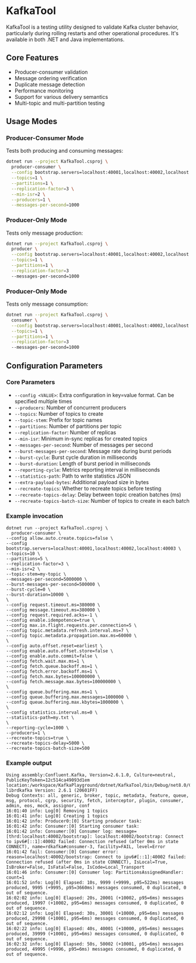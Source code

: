 # KafkaTool 

KafkaTool is a testing utility designed to validate Kafka cluster behavior, particularly during rolling restarts and other operational procedures. It's available in both .NET and Java implementations.


## Core Features

- Producer-consumer validation
- Message ordering verification
- Duplicate message detection
- Performance monitoring
- Support for various delivery semantics
- Multi-topic and multi-partition testing

## Usage Modes

### Producer-Consumer Mode
Tests both producing and consuming messages:

```bash
dotnet run --project KafkaTool.csproj \
  producer-consumer \
  --config bootstrap.servers=localhost:40001,localhost:40002,localhost:40003 \
  --topics=1 \
  --partitions=1 \
  --replication-factor=3 \
  --min-isr=2 \
  --producers=1 \
  --messages-per-second=1000
```

### Producer-Only Mode
Tests only message production:

```bash
dotnet run --project KafkaTool.csproj \
  producer \
  --config bootstrap.servers=localhost:40001,localhost:40002,localhost:40003 \
  --topics=1 \
  --partitions=1 \
  --replication-factor=3
  --messages-per-second=1000
```

### Producer-Only Mode
Tests only message consumption:

```bash
dotnet run --project KafkaTool.csproj \
  consumer \
  --config bootstrap.servers=localhost:40001,localhost:40002,localhost:40003 \
  --topics=1 \
  --partitions=1 \
  --replication-factor=3
  --messages-per-second=1000
```

## Configuration Parameters

### Core Parameters
- `--config <VALUE>`: Extra configuration in key=value format. Can be specified multiple times
- `--producers`: Number of concurrent producers
- `--topics`: Number of topics to create
- `--topic-stem`: Prefix for topic names
- `--partitions`: Number of partitions per topic
- `--replication-factor`: Number of replicas
- `--min-isr`: Minimum in-sync replicas for created topics
- `--messages-per-second`: Number of messages per second
- `--burst-messages-per-second`: Message rate during burst periods
- `--burst-cycle`: Burst cycle duration in milliseconds
- `--burst-duration`: Length of burst period in milliseconds
- `--reporting-cycle`: Metrics reporting interval in milliseconds
- `--statistics-path`: Path to write statistics JSON
- `--extra-payload-bytes`: Additional payload size in bytes
- `--recreate-topics`: Whether to recreate topics before testing
- `--recreate-topics-delay`: Delay between topic creation batches (ms)
- `--recreate-topics-batch-size`: Number of topics to create in each batch

### Example invocation
```
dotnet run --project KafkaTool.csproj \
  producer-consumer \
--config allow.auto.create.topics=false \
--config bootstrap.servers=localhost:40001,localhost:40002,localhost:40003 \
--topics=10 \
--partitions=5 \
--replication-factor=3 \
--min-isr=2 \
--topic-stem=my-topic \
--messages-per-second=5000000 \
--burst-messages-per-second=500000 \
--burst-cycle=0 \
--burst-duration=10000 \
\
--config request.timeout.ms=380000 \
--config message.timeout.ms=380000 \
--config request.required.acks=-1 \
--config enable.idempotence=true \
--config max.in.flight.requests.per.connection=5 \
--config topic.metadata.refresh.interval.ms=7 \
--config topic.metadata.propagation.max.ms=60000 \
\
--config auto.offset.reset=earliest \
--config enable.auto.offset.store=false \
--config enable.auto.commit=false \
--config fetch.wait.max.ms=1 \
--config fetch.queue.backoff.ms=1 \
--config fetch.error.backoff.ms=1 \
--config fetch.max.bytes=100000000 \
--config fetch.message.max.bytes=100000000 \
\
--config queue.buffering.max.ms=1 \
--config queue.buffering.max.messages=1000000 \
--config queue.buffering.max.kbytes=1000000 \
\
--config statistics.interval.ms=0 \
--statistics-path=my.txt \
\
--reporting-cycle=1000 \
--producers=1 \
--recreate-topics=true \
--recreate-topics-delay=5000 \
--recreate-topics-batch-size=500
```

### Example output
```
Using assembly:Confluent.Kafka, Version=2.6.1.0, Culture=neutral, PublicKeyToken=12c514ca49093d1em location:/workspace/KafkaPlayground/dotnet/KafkaTool/bin/Debug/net8.0/Confluent.Kafka.dll
librdkafka Version: 2.6.1 (20601FF)
Debug Contexts: all, generic, broker, topic, metadata, feature, queue, msg, protocol, cgrp, security, fetch, interceptor, plugin, consumer, admin, eos, mock, assignor, conf
16:01:40 info: Log[0] Removing 1 topics
16:01:41 info: Log[0] Creating 1 topics
16:01:42 info: Producer0:[0] Starting producer task:
16:01:42 info: Consumer:[0] Starting consumer task:
16:01:42 info: Consumer:[0] Consumer log: message=[thrd:localhost:40002/bootstrap]: localhost:40002/bootstrap: Connect to ipv6#[::1]:40002 failed: Connection refused (after 0ms in state CONNECT), name=rdkafka#consumer-3, facility=FAIL, level=Error
16:01:42 fail: Consumer:[0] Consumer error: reason=localhost:40002/bootstrap: Connect to ipv6#[::1]:40002 failed: Connection refused (after 0ms in state CONNECT), IsLocal=True, IsBroker=False, IsFatal=False, IsCode=Local_Transport
16:01:46 info: Consumer:[0] Consumer log: PartitionsAssignedHandler: count=1
16:01:52 info: Log[0] Elapsed: 10s, 9999 (+9999, p95=522ms) messages produced, 9995 (+9995, p95=3660ms) messages consumed, 0 duplicated, 0 out of sequence.
16:02:02 info: Log[0] Elapsed: 20s, 20001 (+10002, p95=6ms) messages produced, 19997 (+10002, p95=6ms) messages consumed, 0 duplicated, 0 out of sequence.
16:02:12 info: Log[0] Elapsed: 30s, 30001 (+10000, p95=6ms) messages produced, 29998 (+10001, p95=6ms) messages consumed, 0 duplicated, 0 out of sequence.
16:02:22 info: Log[0] Elapsed: 40s, 40001 (+10000, p95=6ms) messages produced, 39999 (+10001, p95=6ms) messages consumed, 0 duplicated, 0 out of sequence.
16:02:32 info: Log[0] Elapsed: 50s, 50002 (+10001, p95=6ms) messages produced, 49995 (+9996, p95=6ms) messages consumed, 0 duplicated, 0 out of sequence.
```
